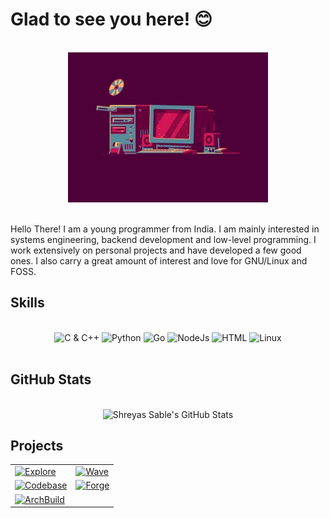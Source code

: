 # Glad to see you here! :blush:

<br>
<div align = "center">
    <img width = "320" height = "240" alt = "Happy Computer" src = "resources/happy_computer.webp">
</div>
<br>

<p>
Hello There! I am a young programmer from India. I am mainly interested in systems engineering, backend development and low-level programming. I work extensively on personal projects and have developed a few good ones. I also carry a great amount of interest and love for GNU/Linux and FOSS.
</p>

## Skills

<br>
<div align = "center">
    <img alt = "C & C++" src = "https://img.shields.io/badge/C%20&%20C++-1C1E26?style=for-the-badge&logo=C&logoColor=27D796&labelColor=1C1E26">
    <img alt = "Python" src = "https://img.shields.io/badge/Python-1C1E26?style=for-the-badge&logo=python&logoColor=27D796&labelColor=1C1E26">
    <img alt = "Go" src = "https://img.shields.io/badge/Go-1C1E26?style=for-the-badge&logo=go&logoColor=27D796&labelColor=1C1E26">
    <img alt = "NodeJs" src = "https://img.shields.io/badge/Node-1C1E26?style=for-the-badge&logo=node.js&logoColor=27D796&labelColor=1C1E26">
    <img alt = "HTML" src = "https://img.shields.io/badge/HTML-1C1E26?style=for-the-badge&logo=html5&logoColor=27D796&labelColor=1C1E26">
    <img alt = "Linux" src = "https://img.shields.io/badge/Linux-1C1E26?style=for-the-badge&logo=linux&logoColor=27D796&labelColor=1C1E26">
    
</div>
<br>

## GitHub Stats

<br>
<div align = "center">
    <img alt = "Shreyas Sable's GitHub Stats" src = "https://github-readme-stats.vercel.app/api?username=KILLinefficiency&show_icons=true&title_color=27D796&icon_color=B877DB&text_color=F9CBBE&bg_color=1C1E26">
</div>

## Projects

<div align = "center">
    <table>
        <tr>
        <td><a href = "https://www.github.com/KILLinefficiency/Explore" target = "_blank">
            <img alt = "Explore" src = "https://github-readme-stats.vercel.app/api/pin/?username=KILLinefficiency&repo=Explore&show_icons=true&title_color=27D796&icon_color=B877DB&text_color=F9CBBE&bg_color=1C1E26">
        </a></td>
        <td><a href = "https://www.github.com/KILLinefficiency/Wave" target = "_blank">
            <img alt = "Wave" src = "https://github-readme-stats.vercel.app/api/pin/?username=KILLinefficiency&repo=Wave&show_icons=true&title_color=27D796&icon_color=B877DB&text_color=F9CBBE&bg_color=1C1E26">
        </a></td>
        </tr>
        <tr>
        <td><a href = "https://www.github.com/KILLinefficiency/Codebase" target = "_blank">
            <img alt = "Codebase" src = "https://github-readme-stats.vercel.app/api/pin/?username=KILLinefficiency&repo=Codebase&show_icons=true&title_color=27D796&icon_color=B877DB&text_color=F9CBBE&bg_color=1C1E26">
        </a></td>
        <td><a href = "https://www.github.com/KILLinefficiency/Forge" target = "_blank">
            <img alt = "Forge" src = "https://github-readme-stats.vercel.app/api/pin/?username=KILLinefficiency&repo=Forge&show_icons=true&title_color=27D796&icon_color=B877DB&text_color=F9CBBE&bg_color=1C1E26">
        </a></td>
        </tr>
        <tr>
        <td><a href = "https://www.github.com/KILLinefficiency/ArchBuild" target = "_blank">
            <img alt = "ArchBuild" src = "https://github-readme-stats.vercel.app/api/pin/?username=KILLinefficiency&repo=ArchBuild&show_icons=true&title_color=27D796&icon_color=B877DB&text_color=F9CBBE&bg_color=1C1E26">
        </a></td>
        </tr>
    </table>
</div>